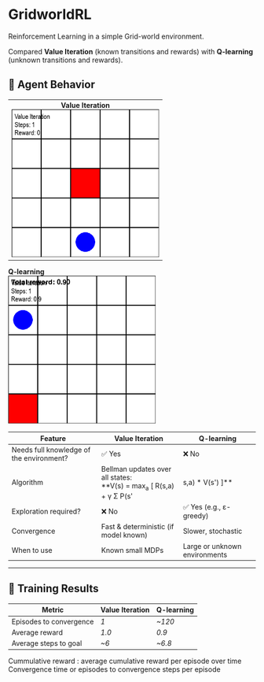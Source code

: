 # GridworldRL
Reinforcement Learning in a simple Grid-world environment. 

Compared **Value Iteration** (known transitions and rewards) with **Q-learning** (unknown transitions and rewards).


## 🎥 Agent Behavior

<table>
<tr>
<td align="center"><strong>Value Iteration</strong><br><img src="gifs/value_iteration.gif" width="300"/></td>

</tr>
</table>

<td align="center"><strong>Q-learning</strong><br><img src="gifs/qlearning.gif" width="300"/></td>

| **Feature**                         | **Value Iteration**                                                                                                                                     | **Q-learning**                                                                                          |
|-------------------------------------|---------------------------------------------------------------------------------------------------------------------------------------------------------|----------------------------------------------------------------------------------------------------------|
| Needs full knowledge of the environment? | ✅ Yes                                                                                                                                              | ❌ No                                                                                                     |
| Algorithm                           | Bellman updates over all states:<br>**V(s) = max<sub>a</sub> [ R(s,a) + γ Σ P(s'|s,a) * V(s') ]**                                                    | Trial-and-error with updates:<br>**Q(s,a) ← Q(s,a) + α [ r + γ * max<sub>a'</sub> Q(s',a') - Q(s,a) ]** |
| Exploration required?               | ❌ No                                                                                                                                               | ✅ Yes (e.g., ε-greedy)                                                                                  |
| Convergence                         | Fast & deterministic (if model known)                                                                                                                  | Slower, stochastic                                                                                       |
| When to use                         | Known small MDPs                                                                                                                                       | Large or unknown environments                                                                            |

---

## 🧪 Training Results

| Metric                        | Value Iteration | Q-learning |
|-------------------------------|-----------------|------------|
| Episodes to convergence       | *1*             | *~120*     |
| Average reward                | *1.0*           | *0.9*      |
| Average steps to goal         | *~6*            | *~6.8*     |

Cummulative reward : average cumulative reward per episode over time
Convergence time or episodes to convergence
steps per episode
